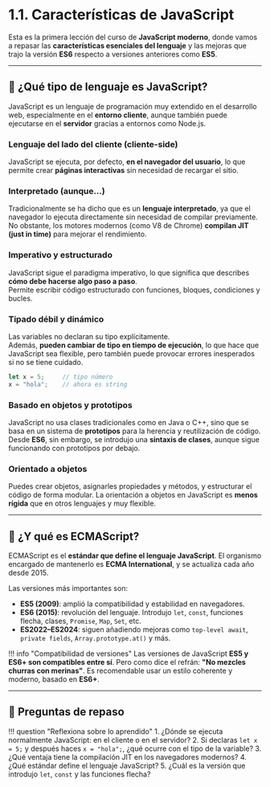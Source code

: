 # 1.1. Características de JavaScript

Esta es la primera lección del curso de **JavaScript moderno**, donde vamos a repasar las **características esenciales del lenguaje** y las mejoras que trajo la versión **ES6** respecto a versiones anteriores como **ES5**.

---

## 📌 ¿Qué tipo de lenguaje es JavaScript?

JavaScript es un lenguaje de programación muy extendido en el desarrollo web, especialmente en el **entorno cliente**, aunque también puede ejecutarse en el **servidor** gracias a entornos como Node.js.

### Lenguaje del lado del cliente (cliente-side)

JavaScript se ejecuta, por defecto, **en el navegador del usuario**, lo que permite crear **páginas interactivas** sin necesidad de recargar el sitio.

### Interpretado (aunque...)

Tradicionalmente se ha dicho que es un **lenguaje interpretado**, ya que el navegador lo ejecuta directamente sin necesidad de compilar previamente.  
No obstante, los motores modernos (como V8 de Chrome) **compilan JIT (just in time)** para mejorar el rendimiento.  

### Imperativo y estructurado

JavaScript sigue el paradigma imperativo, lo que significa que describes **cómo debe hacerse algo paso a paso**.  
Permite escribir código estructurado con funciones, bloques, condiciones y bucles.

### Tipado débil y dinámico

Las variables no declaran su tipo explícitamente.  
Además, **pueden cambiar de tipo en tiempo de ejecución**, lo que hace que JavaScript sea flexible, pero también puede provocar errores inesperados si no se tiene cuidado.

```js
let x = 5;     // tipo número
x = "hola";    // ahora es string
```

### Basado en objetos y prototipos

JavaScript no usa clases tradicionales como en Java o C++, sino que se basa en un sistema de **prototipos** para la herencia y reutilización de código.
Desde **ES6**, sin embargo, se introdujo una **sintaxis de clases**, aunque sigue funcionando con prototipos por debajo.

### Orientado a objetos

Puedes crear objetos, asignarles propiedades y métodos, y estructurar el código de forma modular.
La orientación a objetos en JavaScript es **menos rígida** que en otros lenguajes y muy flexible.

---

## 📌 ¿Y qué es ECMAScript?

ECMAScript es el **estándar que define el lenguaje JavaScript**.
El organismo encargado de mantenerlo es **ECMA International**, y se actualiza cada año desde 2015.

Las versiones más importantes son:

* **ES5 (2009)**: amplió la compatibilidad y estabilidad en navegadores.
* **ES6 (2015)**: revolución del lenguaje. Introdujo `let`, `const`, funciones flecha, clases, `Promise`, `Map`, `Set`, etc.
* **ES2022–ES2024**: siguen añadiendo mejoras como `top-level await`, `private fields`, `Array.prototype.at()` y más.

!!! info "Compatibilidad de versiones"
    Las versiones de JavaScript **ES5 y ES6+ son compatibles entre sí**.
    Pero como dice el refrán: **"No mezcles churras con merinas"**.
    Es recomendable usar un estilo coherente y moderno, basado en **ES6+**.

---

## 📝 Preguntas de repaso

!!! question "Reflexiona sobre lo aprendido"
    1. ¿Dónde se ejecuta normalmente JavaScript: en el cliente o en el servidor?
    2. Si declaras `let x = 5;` y después haces `x = "hola";`, ¿qué ocurre con el tipo de la variable?
    3. ¿Qué ventaja tiene la compilación JIT en los navegadores modernos?
    4. ¿Qué estándar define el lenguaje JavaScript?
    5. ¿Cuál es la versión que introdujo `let`, `const` y las funciones flecha?

